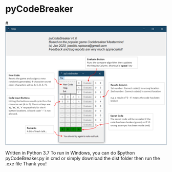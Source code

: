 # pyCodeBreaker

#![help pic1](demo/demo.png)


Written in Python 3.7
To run in Windows, you can do $python pyCodeBreaker.py in cmd or simply download the dist folder then run the .exe file
Thank you!
